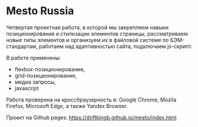 # Mesto Russia

Четвертая проектная работа, в которой мы закрепляем навыки позиционирования и стилизации элементов страницы, рассматриваем новые типы элементов и организуем их в файловой системе по БЭМ-стандартам, работаем над адаптивностью сайта, подключаем js-скрипт.

В работе применены:

* flexbox-позиционирование,
* grid-позиционирование,
* медиа запросы,
* javascript

Работа проверена на кроссбраузерность в: Google Chrome, Mozila Firefox, Microsoft Edge, а также Yandex Browser.

Проект на Github pages: <https://driftkingb.github.io/mesto/index.html>
